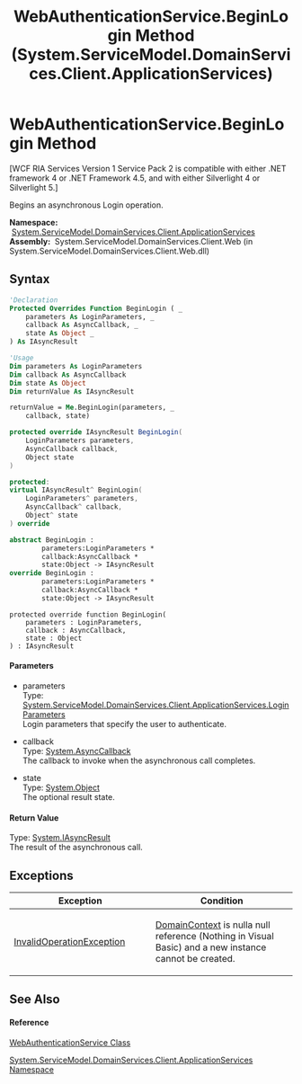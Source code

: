 ﻿---
title: WebAuthenticationService.BeginLogin Method  (System.ServiceModel.DomainServices.Client.ApplicationServices)
TOCTitle: BeginLogin Method
ms:assetid: M:System.ServiceModel.DomainServices.Client.ApplicationServices.WebAuthenticationService.BeginLogin(System.ServiceModel.DomainServices.Client.ApplicationServices.LoginParameters,System.AsyncCallback,System.Object)
ms:mtpsurl: https://msdn.microsoft.com/en-us/library/system.servicemodel.domainservices.client.applicationservices.webauthenticationservice.beginlogin(v=VS.91)
ms:contentKeyID: 28898980
ms.date: 01/27/2012
mtps_version: v=VS.91
f1_keywords:
- System.ServiceModel.DomainServices.Client.ApplicationServices.WebAuthenticationService.BeginLogin
dev_langs:
- CSharp
- JScript
- VB
- FSharp
- c++
api_location:
- System.ServiceModel.DomainServices.Client.Web.dll
api_name:
- System.ServiceModel.DomainServices.Client.ApplicationServices.WebAuthenticationService.BeginLogin
api_type:
- Managed
topic_type:
- apiref
- kbSyntax
product_family_name: VS
ROBOTS: INDEX,FOLLOW
---

# WebAuthenticationService.BeginLogin Method

\[WCF RIA Services Version 1 Service Pack 2 is compatible with either .NET framework 4 or .NET Framework 4.5, and with either Silverlight 4 or Silverlight 5.\]

Begins an asynchronous Login operation.

**Namespace:**  [System.ServiceModel.DomainServices.Client.ApplicationServices](ff457765\(v=vs.91\).md)  
**Assembly:**  System.ServiceModel.DomainServices.Client.Web (in System.ServiceModel.DomainServices.Client.Web.dll)

## Syntax

``` vb
'Declaration
Protected Overrides Function BeginLogin ( _
    parameters As LoginParameters, _
    callback As AsyncCallback, _
    state As Object _
) As IAsyncResult
```

``` vb
'Usage
Dim parameters As LoginParameters
Dim callback As AsyncCallback
Dim state As Object
Dim returnValue As IAsyncResult

returnValue = Me.BeginLogin(parameters, _
    callback, state)
```

``` csharp
protected override IAsyncResult BeginLogin(
    LoginParameters parameters,
    AsyncCallback callback,
    Object state
)
```

``` c++
protected:
virtual IAsyncResult^ BeginLogin(
    LoginParameters^ parameters, 
    AsyncCallback^ callback, 
    Object^ state
) override
```

``` fsharp
abstract BeginLogin : 
        parameters:LoginParameters * 
        callback:AsyncCallback * 
        state:Object -> IAsyncResult 
override BeginLogin : 
        parameters:LoginParameters * 
        callback:AsyncCallback * 
        state:Object -> IAsyncResult 
```

``` jscript
protected override function BeginLogin(
    parameters : LoginParameters, 
    callback : AsyncCallback, 
    state : Object
) : IAsyncResult
```

#### Parameters

  - parameters  
    Type: [System.ServiceModel.DomainServices.Client.ApplicationServices.LoginParameters](ff457782\(v=vs.91\).md)  
    Login parameters that specify the user to authenticate.  

<!-- end list -->

  - callback  
    Type: [System.AsyncCallback](https://msdn.microsoft.com/en-us/library/ckbe7yh5)  
    The callback to invoke when the asynchronous call completes.  

<!-- end list -->

  - state  
    Type: [System.Object](https://msdn.microsoft.com/en-us/library/e5kfa45b)  
    The optional result state.  

#### Return Value

Type: [System.IAsyncResult](https://msdn.microsoft.com/en-us/library/ft8a6455)  
The result of the asynchronous call.  

## Exceptions

<table>
<colgroup>
<col style="width: 50%" />
<col style="width: 50%" />
</colgroup>
<thead>
<tr class="header">
<th>Exception</th>
<th>Condition</th>
</tr>
</thead>
<tbody>
<tr class="odd">
<td><a href="https://msdn.microsoft.com/en-us/library/2asft85a">InvalidOperationException</a></td>
<td><p><a href="ff457937(v=vs.91).md">DomainContext</a> is nulla null reference (Nothing in Visual Basic) and a new instance cannot be created.</p></td>
</tr>
</tbody>
</table>

## See Also

#### Reference

[WebAuthenticationService Class](ff457928\(v=vs.91\).md)

[System.ServiceModel.DomainServices.Client.ApplicationServices Namespace](ff457765\(v=vs.91\).md)

